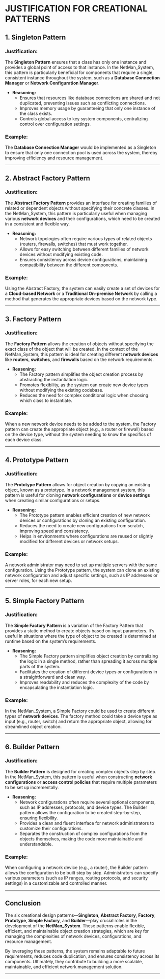 # JUSTIFICATION FOR CREATIONAL PATTERNS

## 1. Singleton Pattern
### Justification:
The **Singleton Pattern** ensures that a class has only one instance and provides a global point of access to that instance. In the NetMan_System, this pattern is particularly beneficial for components that require a single, consistent instance throughout the system, such as a **Database Connection Manager** or **Network Configuration Manager**.

- **Reasoning:**
   - Ensures that resources like database connections are shared and not duplicated, preventing issues such as conflicting connections.
   - Improves memory usage by guaranteeing that only one instance of the class exists.
   - Controls global access to key system components, centralizing control over configuration settings.

### Example:
The **Database Connection Manager** would be implemented as a Singleton to ensure that only one connection pool is used across the system, thereby improving efficiency and resource management.

---

## 2. Abstract Factory Pattern
### Justification:
The **Abstract Factory Pattern** provides an interface for creating families of related or dependent objects without specifying their concrete classes. In the NetMan_System, this pattern is particularly useful when managing various **network devices** and their configurations, which need to be created in a consistent and flexible way.

- **Reasoning:**
   - Network topologies often require various types of related objects (routers, firewalls, switches) that must work together.
   - Allows for easy switching between different families of network devices without modifying existing code.
   - Ensures consistency across device configurations, maintaining compatibility between the different components.

### Example:
Using the Abstract Factory, the system can easily create a set of devices for a **Cloud-based Network** or a **Traditional On-premise Network** by calling a method that generates the appropriate devices based on the network type.

---

## 3. Factory Pattern
### Justification:
The **Factory Pattern** allows the creation of objects without specifying the exact class of the object that will be created. In the context of the NetMan_System, this pattern is ideal for creating different **network devices** like **routers**, **switches**, and **firewalls** based on the network requirements.

- **Reasoning:**
   - The Factory pattern simplifies the object creation process by abstracting the instantiation logic.
   - Promotes flexibility, as the system can create new device types without modifying the existing codebase.
   - Reduces the need for complex conditional logic when choosing which class to instantiate.

### Example:
When a new network device needs to be added to the system, the Factory pattern can create the appropriate object (e.g., a router or firewall) based on the device type, without the system needing to know the specifics of each device class.

---

## 4. Prototype Pattern
### Justification:
The **Prototype Pattern** allows for object creation by copying an existing object, known as a prototype. In a network management system, this pattern is useful for cloning **network configurations** or **device settings** when creating similar configurations or setups.

- **Reasoning:**
   - The Prototype pattern enables efficient creation of new network devices or configurations by cloning an existing configuration.
   - Reduces the need to create new configurations from scratch, improving speed and consistency.
   - Helps in environments where configurations are reused or slightly modified for different devices or network setups.

### Example:
A network administrator may need to set up multiple servers with the same configuration. Using the Prototype pattern, the system can clone an existing network configuration and adjust specific settings, such as IP addresses or server roles, for each new setup.

---

## 5. Simple Factory Pattern
### Justification:
The **Simple Factory Pattern** is a variation of the Factory Pattern that provides a static method to create objects based on input parameters. It’s useful in situations where the type of object to be created is determined at runtime based on the system’s requirements.

- **Reasoning:**
   - The Simple Factory pattern simplifies object creation by centralizing the logic in a single method, rather than spreading it across multiple parts of the system.
   - Facilitates the creation of different device types or configurations in a straightforward and clean way.
   - Improves readability and reduces the complexity of the code by encapsulating the instantiation logic.

### Example:
In the NetMan_System, a Simple Factory could be used to create different types of **network devices**. The factory method could take a device type as input (e.g., router, switch) and return the appropriate object, allowing for streamlined object creation.

---

## 6. Builder Pattern
### Justification:
The **Builder Pattern** is designed for creating complex objects step by step. In the NetMan_System, this pattern is useful when constructing **network configurations** or **access control policies** that require multiple parameters to be set up incrementally.

- **Reasoning:**
   - Network configurations often require several optional components, such as IP addresses, protocols, and device types. The Builder pattern allows the configuration to be created step-by-step, ensuring flexibility.
   - Provides a clean and fluent interface for network administrators to customize their configurations.
   - Separates the construction of complex configurations from the objects themselves, making the code more maintainable and understandable.

### Example:
When configuring a network device (e.g., a router), the Builder pattern allows the configuration to be built step by step. Administrators can specify various parameters (such as IP ranges, routing protocols, and security settings) in a customizable and controlled manner.

---

## Conclusion
The six creational design patterns—**Singleton**, **Abstract Factory**, **Factory**, **Prototype**, **Simple Factory**, and **Builder**—play crucial roles in the development of the **NetMan_System**. These patterns enable flexible, efficient, and maintainable object creation strategies, which are key for managing the complexities of network devices, configurations, and resource management.

By leveraging these patterns, the system remains adaptable to future requirements, reduces code duplication, and ensures consistency across its components. Ultimately, they contribute to building a more scalable, maintainable, and efficient network management solution.

---
